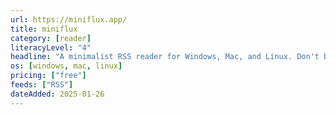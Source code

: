 ```yaml
---
url: https://miniflux.app/
title: miniflux
category: [reader]
literacyLevel: "4"
headline: "A minimalist RSS reader for Windows, Mac, and Linux. Don't be frightened by the \"Releases\" page - just pick the latest version, and download the release that matches your OS."
os: [windows, mac, linux]
pricing: ["free"]
feeds: ["RSS"]
dateAdded: 2025-01-26
---
```

